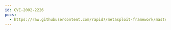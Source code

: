 ```yaml
---
id: CVE-2002-2226
pocs:
  - https://raw.githubusercontent.com/rapid7/metasploit-framework/master/modules/exploits/windows/tftp/tftpd32_long_filename.rb
---
```

